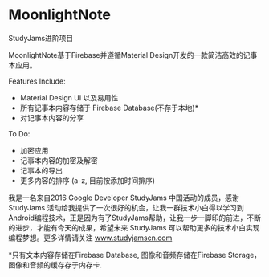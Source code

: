 # MoonlightNote
StudyJams进阶项目

MoonlightNote基于Firebase并遵循Material Design开发的一款简洁高效的记事本应用。


Features Include:
- Material Design UI 以及易用性
- 所有记事本内容存储于 Firebase Database(不存于本地)*
- 对记事本内容的分享

To Do:
- 加密应用
- 记事本内容的加密及解密
- 记事本的导出
- 更多内容的排序 (a-z, 目前按添加时间排序)

我是一名来自2016 Google Developer StudyJams 中国活动的成员，感谢 StudyJams 活动给我提供了一次很好的机会，让我一群技术小白得以学习到Android编程技术，正是因为有了StudyJams帮助，让我一步一脚印的前进，不断的进步，才能有今天的成果，希望未来 StudyJams 可以帮助更多的技术小白实现编程梦想。更多详情请关注 www.studyjamscn.com

*只有文本内容存储在Firebase Database, 图像和音频存储在Firebase Storage，图像和音频的缓存存于内存卡.
